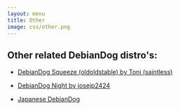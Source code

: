 ```yaml
---
layout: menu
title: Other
image: css/other.png
---
```


## Other related DebianDog distro's:

- [DebianDog Squeeze (oldoldstable) by Toni (saintless)](https://github.com/MintPup/DebianDog-Squeeze)   

- [DebianDog Night by josejp2424](http://www.puppylinuxjosejp2424.com/2015/12/debian-dog-night.html)    

- [Japanese DebianDog](http://ftp.riken.jp/Linux/simosnet-livecd/debiandog/)    


